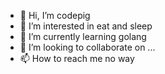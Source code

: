 - 👋 Hi, I’m codepig
- 👀 I’m interested in eat and sleep
- 🌱 I’m currently learning golang
- 💞️ I’m looking to collaborate on ...
- 📫 How to reach me no way

<!---
Zoxu0928/Zoxu0928 is a ✨ special ✨ repository because its `README.md` (this file) appears on your GitHub profile.
You can click the Preview link to take a look at your changes.
--->
